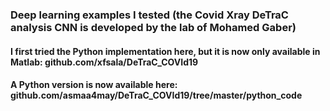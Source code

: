 ### Deep learning examples I tested (the Covid Xray DeTraC analysis CNN is developed by the lab of Mohamed Gaber)
#### I first tried the Python implementation here, but it is now only available in Matlab: github.com/xfsala/DeTraC_COVId19
#### A Python version is now available here: github.com/asmaa4may/DeTraC_COVId19/tree/master/python_code

